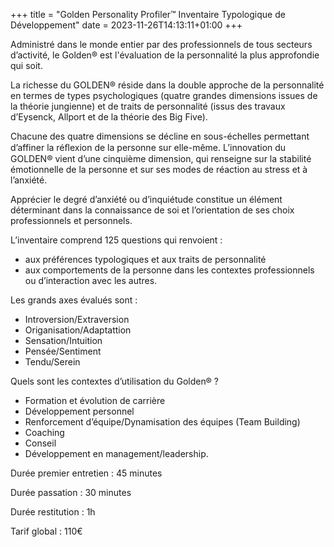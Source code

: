 +++
title = "Golden Personality Profiler™ Inventaire Typologique de Développement"
date = 2023-11-26T14:13:11+01:00
+++

Administré dans le monde entier par des professionnels de tous secteurs d’activité, le Golden® est l'évaluation de la personnalité la plus approfondie qui soit. 

La richesse du GOLDEN® réside dans la double approche de la personnalité en termes de types psychologiques (quatre grandes dimensions issues de la théorie jungienne) et de traits de personnalité (issus des travaux d’Eysenck, Allport et de la théorie des Big Five).

Chacune des quatre dimensions se décline en sous-échelles permettant d’affiner la réﬂexion de la personne sur elle-même.
L’innovation du GOLDEN® vient d’une cinquième dimension, qui renseigne sur la stabilité émotionnelle de la personne et sur ses modes de réaction au stress et à l’anxiété.

Apprécier le degré d’anxiété ou d’inquiétude constitue un élément déterminant dans la connaissance de soi et l’orientation de ses choix professionnels et personnels.

L’inventaire comprend 125 questions qui renvoient :

- aux préférences typologiques et aux traits de personnalité
- aux comportements de la personne dans les contextes professionnels ou d’interaction avec les autres.

Les grands axes évalués sont : 

- Introversion/Extraversion
- Origanisation/Adaptattion
- Sensation/Intuition
- Pensée/Sentiment
- Tendu/Serein

Quels sont les contextes d’utilisation du
Golden® ?
- Formation et évolution de carrière
- Développement personnel
- Renforcement d’équipe/Dynamisation des équipes (Team Building)
- Coaching
- Conseil
- Développement en management/leadership.


Durée premier entretien : 45 minutes

Durée passation : 30 minutes

Durée restitution : 1h

Tarif global : 110€